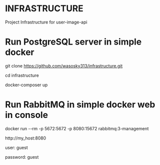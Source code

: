 # INFRASTRUCTURE
Project Infrastructure for user-image-api 



# Run PostgreSQL server in simple docker

git clone https://github.com/wasosky313/infrastructure.git

cd infrastructure

docker-composer up


# Run RabbitMQ in simple docker web in console

docker run --rm -p 5672:5672 -p 8080:15672 rabbitmq:3-management

http://my_host:8080

user: guest

password: guest
